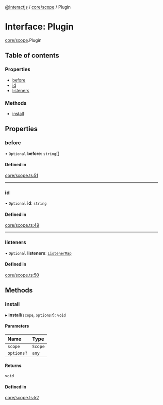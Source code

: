 [@interactjs](../README.md) / [core/scope](../modules/core_scope.md) / Plugin

# Interface: Plugin

[core/scope](../modules/core_scope.md).Plugin

## Table of contents

### Properties

- [before](core_scope.Plugin.md#before)
- [id](core_scope.Plugin.md#id)
- [listeners](core_scope.Plugin.md#listeners)

### Methods

- [install](core_scope.Plugin.md#install)

## Properties

### before

• `Optional` **before**: `string`[]

#### Defined in

[core/scope.ts:51](https://github.com/Mu-L/interact.js/blob/d3d47461/packages/@interactjs/core/scope.ts#L51)

___

### id

• `Optional` **id**: `string`

#### Defined in

[core/scope.ts:49](https://github.com/Mu-L/interact.js/blob/d3d47461/packages/@interactjs/core/scope.ts#L49)

___

### listeners

• `Optional` **listeners**: [`ListenerMap`](../modules/core_scope.md#listenermap)

#### Defined in

[core/scope.ts:50](https://github.com/Mu-L/interact.js/blob/d3d47461/packages/@interactjs/core/scope.ts#L50)

## Methods

### install

▸ **install**(`scope`, `options?`): `void`

#### Parameters

| Name | Type |
| :------ | :------ |
| `scope` | `Scope` |
| `options?` | `any` |

#### Returns

`void`

#### Defined in

[core/scope.ts:52](https://github.com/Mu-L/interact.js/blob/d3d47461/packages/@interactjs/core/scope.ts#L52)
